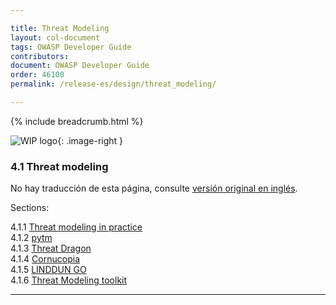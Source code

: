 ```yaml
---

title: Threat Modeling
layout: col-document
tags: OWASP Developer Guide
contributors:
document: OWASP Developer Guide
order: 46100
permalink: /release-es/design/threat_modeling/

---
```


{% include breadcrumb.html %}

<style type="text/css">
.image-right {
  height: 180px;
  display: block;
  margin-left: auto;
  margin-right: auto;
  float: right;
}
</style>

![WIP logo](../../../assets/images/dg_wip.png "Trabajo en curso"){: .image-right }

### 4.1 Threat modeling

No hay traducción de esta página, consulte [versión original en inglés][release0601].

Sections:

4.1.1 [Threat modeling in practice](01-threat-modeling.md)  
4.1.2 [pytm](02-pytm.md)  
4.1.3 [Threat Dragon](03-threat-dragon.md)  
4.1.4 [Cornucopia](04-cornucopia.md)  
4.1.5 [LINDDUN GO](05-linddun-go.md)  
4.1.6 [Threat Modeling toolkit](06-toolkit.md)  

----

[release0601]: https://github.com/OWASP/www-project-developer-guide/blob/main/release/06-design/01-threat-modeling/toc.md
